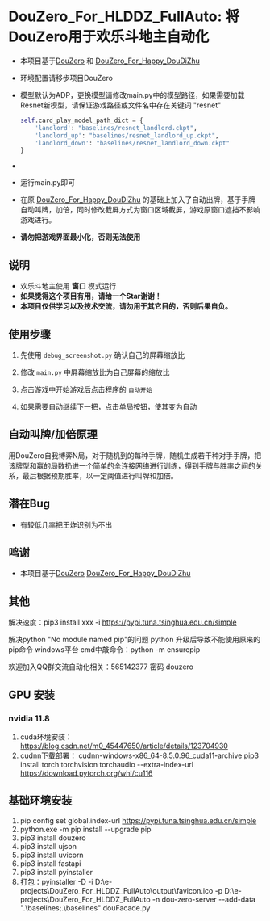 # DouZero_For_HLDDZ_FullAuto: 将DouZero用于欢乐斗地主自动化
* 本项目基于[DouZero](https://github.com/kwai/DouZero) 和  [DouZero_For_Happy_DouDiZhu](https://github.com/tianqiraf/DouZero_For_HappyDouDiZhu) 

* 环境配置请移步项目DouZero

* 模型默认为ADP，更换模型请修改main.py中的模型路径，如果需要加载Resnet新模型，请保证游戏路径或文件名中存在关键词 "resnet"

  ```python
  self.card_play_model_path_dict = {
      'landlord': "baselines/resnet_landlord.ckpt",
      'landlord_up': "baselines/resnet_landlord_up.ckpt",
      'landlord_down': "baselines/resnet_landlord_down.ckpt"
  }
  ```

* 

* 运行main.py即可

* 在原 [DouZero_For_Happy_DouDiZhu](https://github.com/tianqiraf/DouZero_For_HappyDouDiZhu) 的基础上加入了自动出牌，基于手牌自动叫牌，加倍，同时修改截屏方式为窗口区域截屏，游戏原窗口遮挡不影响游戏进行。

*   **请勿把游戏界面最小化，否则无法使用**

## 说明
*   欢乐斗地主使用 **窗口** 模式运行
*   **如果觉得这个项目有用，请给一个Star谢谢！**
*   **本项目仅供学习以及技术交流，请勿用于其它目的，否则后果自负。**

## 使用步骤
1. 先使用 `debug_screenshot.py`  确认自己的屏幕缩放比

2. 修改 `main.py` 中屏幕缩放比为自己屏幕的缩放比

3. 点击游戏中开始游戏后点击程序的 `自动开始`

4. 如果需要自动继续下一把，点击单局按钮，使其变为自动

## 自动叫牌/加倍原理

用DouZero自我博弈N局，对于随机到的每种手牌，随机生成若干种对手手牌，把该牌型和赢的局数扔进一个简单的全连接网络进行训练，得到手牌与胜率之间的关系，最后根据预期胜率，以一定阈值进行叫牌和加倍。

## 潜在Bug
*   有较低几率把王炸识别为不出


## 鸣谢
*   本项目基于[DouZero](https://github.com/kwai/DouZero)  [DouZero_For_Happy_DouDiZhu](https://github.com/tianqiraf/DouZero_For_HappyDouDiZhu) 

## 其他
解决速度：pip3 install xxx  -i https://pypi.tuna.tsinghua.edu.cn/simple

解决python "No module named pip"的问题
python 升级后导致不能使用原来的pip命令
windows平台
cmd中敲命令：python -m ensurepip

欢迎加入QQ群交流自动化相关：565142377  密码 douzero

## GPU 安装
### nvidia 11.8

1. cuda环境安装： https://blog.csdn.net/m0_45447650/article/details/123704930
2. cudnn下载部署： cudnn-windows-x86_64-8.5.0.96_cuda11-archive
   pip3 install torch torchvision torchaudio --extra-index-url https://download.pytorch.org/whl/cu116

## 基础环境安装
1. pip config set global.index-url https://pypi.tuna.tsinghua.edu.cn/simple
2. python.exe -m pip install --upgrade pip
3. pip3 install douzero
4. pip3 install ujson
5. pip3 install uvicorn
6. pip3 install fastapi
7. pip3 install pyinstaller
8. 打包：pyinstaller -D -i D:\e-projects\DouZero_For_HLDDZ_FullAuto\output\favicon.ico -p D:\e-projects\DouZero_For_HLDDZ_FullAuto -n dou-zero-server  --add-data ".\baselines;.\baselines"  douFacade.py
